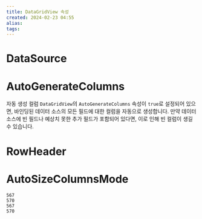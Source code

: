 ```yaml
---
title: DataGridView 속성
created: 2024-02-23 04:55
alias:
tags:
---
```

# DataSource

# AutoGenerateColumns
자동 생성 컬럼
`DataGridView`의 `AutoGenerateColumns` 속성이 `true`로 설정되어 있으면, 바인딩된 데이터 소스의 모든 필드에 대한 컬럼을 자동으로 생성합니다. 
만약 데이터 소스에 빈 필드나 예상치 못한 추가 필드가 포함되어 있다면, 이로 인해 빈 컬럼이 생길 수 있습니다.

# RowHeader

# AutoSizeColumnsMode

```
567
570
567
570
```